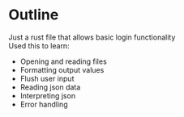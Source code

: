 # Outline
Just a rust file that allows basic login functionality\
Used this to learn:
- Opening and reading files
- Formatting output values
- Flush user input
- Reading json data
- Interpreting json
- Error handling
